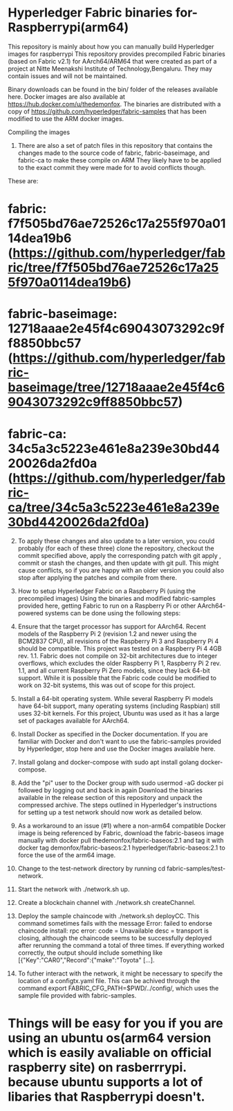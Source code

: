 # Hyperledger Fabric binaries for-Raspberrypi(arm64)
This repository is mainly about how you can manually build Hyperledger images for raspberrypi
This repository provides precompiled Fabric binaries (based on Fabric v2.1) for AArch64/ARM64 that were created as part of a project at Nitte Meenakshi Institute of Technology,Bengaluru. They may contain issues and will not be maintained.

Binary downloads can be found in the bin/ folder of the releases available here. Docker images are also available at https://hub.docker.com/u/thedemonfox.
The binaries are distributed with a copy of https://github.com/hyperledger/fabric-samples that has been modified to use the ARM docker images.

Compiling the images

1. There are also a set of patch files in this repository that contains the changes made to the source code of fabric, fabric-baseimage, and fabric-ca to make these compile on ARM They likely have to be applied to the exact commit they were made for to avoid conflicts though.

These are:

# fabric: f7f505bd76ae72526c17a255f970a0114dea19b6 (https://github.com/hyperledger/fabric/tree/f7f505bd76ae72526c17a255f970a0114dea19b6)
# fabric-baseimage: 12718aaae2e45f4c69043073292c9ff8850bbc57 (https://github.com/hyperledger/fabric-baseimage/tree/12718aaae2e45f4c69043073292c9ff8850bbc57)
# fabric-ca: 34c5a3c5223e461e8a239e30bd4420026da2fd0a (https://github.com/hyperledger/fabric-ca/tree/34c5a3c5223e461e8a239e30bd4420026da2fd0a)

2. To apply these changes and also update to a later version, you could probably (for each of these three) clone the repository, checkout the commit specified above, apply the corresponding patch with git apply <patch file>, commit or stash the changes, and then update with git pull. This might cause conflicts, so if you are happy with an older version you could also stop after applying the patches and compile from there.

3. How to setup Hyperledger Fabric on a Raspberry Pi (using the precompiled images)
Using the binaries and modified fabric-samples provided here, getting Fabric to run on a Raspberry Pi or other AArch64-powered systems can be done using the following steps:

4. Ensure that the target processor has support for AArch64. Recent models of the Raspberry Pi 2 (revision 1.2 and newer using the BCM2837 CPU), all revisions of the Raspberry Pi 3 and Raspberry Pi 4 should be compatible. This project was tested on a Raspberry Pi 4 4GB rev. 1.1. Fabric does not compile on 32-bit architectures due to integer overflows, which excludes the older Raspberry Pi 1, Raspberry Pi 2 rev. 1.1, and all current Raspberry Pi Zero models, since they lack 64-bit support. While it is possible that the Fabric code could be modified to work on 32-bit systems, this was out of scope for this project.

5. Install a 64-bit operating system. While several Raspberry Pi models have 64-bit support, many operating systems (including Raspbian) still uses 32-bit kernels. For this project, Ubuntu was used as it has a large set of packages available for AArch64.

6. Install Docker as specified in the Docker documentation. If you are familiar with Docker and don't want to use the fabric-samples provided by Hyperledger, stop here and use the Docker images available here.

7. Install golang and docker-compose with sudo apt install golang docker-compose.

8. Add the "pi" user to the Docker group with sudo usermod -aG docker pi followed by logging out and back in again
Download the binaries available in the release section of this repository and unpack the compressed archive. The steps outlined in Hyperledger's instructions for setting up a test network should now work as detailed below.

9. As a workaround to an issue (#1) where a non-arm64 compatible Docker image is being referenced by Fabric, download the fabric-baseos image manually with docker pull thedemonfox/fabric-baseos:2.1 and tag it with docker tag demonfox/fabric-baseos:2.1 hyperledger/fabric-baseos:2.1 to force the use of the arm64 image.

10. Change to the test-network directory by running cd fabric-samples/test-network.

11. Start the network with ./network.sh up.

12. Create a blockchain channel with ./network.sh createChannel.

13. Deploy the sample chaincode with ./network.sh deployCC. This command sometimes fails with the message Error: failed to endorse chaincode install: rpc error: code = Unavailable desc = transport is closing, although the chaincode seems to be successfully deployed after rerunning the command a total of three times.
If everything worked correctly, the output should include something like [{"Key":"CAR0","Record":{"make":"Toyota" [...].

14. To futher interact with the network, it might be necessary to specify the location of a configtx.yaml file. This can be achived through the command export FABRIC_CFG_PATH=$PWD/../config/, which uses the sample file provided with fabric-samples.

# Things will be easy for you if you are using an ubuntu os(arm64 version which is easily avaliable on official raspberry site) on rasberrrypi. because ubuntu supports a lot of libaries that Raspberrypi doesn't.
